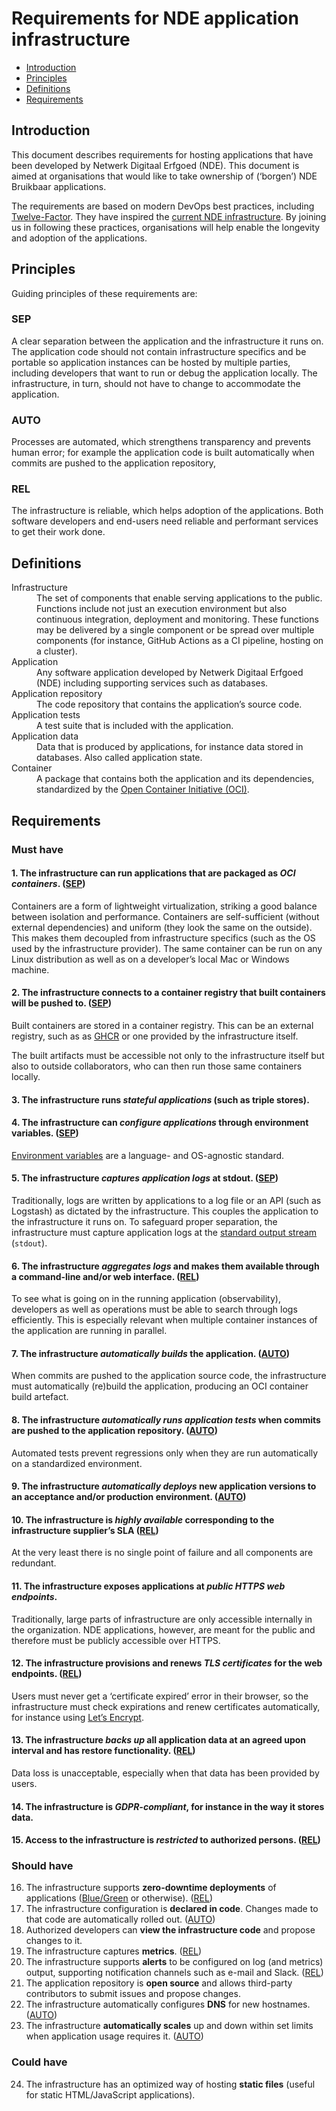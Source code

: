 # Requirements for NDE application infrastructure

* [Introduction](#introduction)
* [Principles](#principles)
* [Definitions](#definitions)
* [Requirements](#requirements)

## Introduction

This document describes requirements for hosting applications that have been developed by Netwerk Digitaal Erfgoed (NDE).
This document is aimed at organisations that would like to take ownership of (‘borgen’) NDE Bruikbaar applications.

The requirements are based on modern DevOps best practices, including [Twelve-Factor](https://12factor.net).
They have inspired the [current NDE infrastructure](https://github.com/netwerk-digitaal-erfgoed/infrastructure).
By joining us in following these practices,
organisations will help enable the longevity and adoption of the applications.

## Principles

Guiding principles of these requirements are:

### SEP

A clear separation between the application and the infrastructure it runs on. 
The application code should not contain infrastructure specifics and be portable so application instances can be hosted by multiple parties, including developers that want to run or debug the application locally.
The infrastructure, in turn, should not have to change to accommodate the application.

### AUTO 

Processes are automated, which strengthens transparency and prevents human error;
for example the application code is built automatically when commits are pushed to the application repository,

### REL

The infrastructure is reliable, which helps adoption of the applications.
Both software developers and end-users need reliable and performant services to get their work done.

## Definitions

<dl>
    <dt>Infrastructure</dt>
    <dd>The set of components that enable serving applications to the public.
      Functions include not just an execution environment but also continuous integration, deployment and monitoring.
      These functions may be delivered by a single component or be spread over multiple components (for instance, GitHub Actions as a CI pipeline, hosting on a cluster).
    </dd>
    <dt>Application</dt>
    <dd>Any software application developed by Netwerk Digitaal Erfgoed (NDE) including supporting services such as databases.</dd>
    <dt>Application repository</dt>
    <dd>The code repository that contains the application’s source code.</dd>
    <dt>Application tests</dt>
    <dd>A test suite that is included with the application.</dd>
    <dt>Application data</dt>
    <dd>Data that is produced by applications, for instance data stored in databases. Also called application state.</dd>
    <dt>Container</dt>
    <dd>A package that contains both the application and its dependencies, 
        standardized by the <a href="https://opencontainers.org">Open Container Initiative (OCI)</a>.
    </dd>
</dl>

## Requirements

### Must have

#### 1. The infrastructure can run applications that are packaged as _OCI containers_. ([SEP](#sep))

Containers are a form of lightweight virtualization, striking a good balance between isolation and performance.
Containers are self-sufficient (without external dependencies) and uniform (they look the same on the outside).
This makes them decoupled from infrastructure specifics (such as the OS used by the infrastructure provider).
The same container can be run on any Linux distribution as well as on a developer’s local Mac or Windows machine.

#### 2. The infrastructure connects to a **container registry** that built containers will be pushed to. ([SEP](#sep))

Built containers are stored in a container registry.
This can be an external registry, such as as [GHCR](https://github.com/features/packages)
or one provided by the infrastructure itself.

The built artifacts must be accessible not only to the infrastructure itself but also to outside collaborators,
who can then run those same containers locally.

#### 3. The infrastructure runs _stateful applications_ (such as triple stores).

#### 4. The infrastructure can _configure applications_ through environment variables. ([SEP](#sep))

[Environment variables](https://12factor.net/config) are a language- and OS-agnostic standard.

#### 5. The infrastructure _captures application logs_ at stdout. ([SEP](#sep))

Traditionally, logs are written by applications to a log file or an API (such as Logstash) as dictated by the infrastructure.
This couples the application to the infrastructure it runs on.
To safeguard proper separation, the infrastructure must capture application logs at the [standard output stream](https://12factor.net/logs) (`stdout`). 

#### 6. The infrastructure _aggregates logs_ and makes them available through a command-line and/or web interface. ([REL](#rel))

To see what is going on in the running application (observability),
developers as well as operations must be able to search through logs efficiently.
This is especially relevant when multiple container instances of the application are running in parallel.

#### 7. The infrastructure _automatically builds_ the application. ([AUTO](#auto))

When commits are pushed to the application source code, the infrastructure must automatically (re)build the application,
producing an OCI container build artefact.

#### 8. The infrastructure _automatically runs application tests_ when commits are pushed to the application repository. ([AUTO](#auto))

Automated tests prevent regressions only when they are run automatically on a standardized environment.

#### 9. The infrastructure _automatically deploys_ new application versions to an acceptance and/or production environment. ([AUTO](#auto))

#### 10. The infrastructure is _highly available_ corresponding to the infrastructure supplier’s SLA ([REL](#rel))

At the very least there is no single point of failure and all components are redundant.

#### 11. The infrastructure exposes applications at _public HTTPS web endpoints_.

Traditionally, large parts of infrastructure are only accessible internally in the organization.
NDE applications, however, are meant for the public and therefore must be publicly accessible over HTTPS.

#### 12. The infrastructure provisions and renews _TLS certificates_ for the web endpoints. ([REL](#rel))

Users must never get a ‘certificate expired’ error in their browser,
so the infrastructure must check expirations and renew certificates automatically,
for instance using [Let’s Encrypt](https://letsencrypt.org).

#### 13. The infrastructure _backs up_ all application data at an agreed upon interval and has restore functionality. ([REL](#rel))

Data loss is unacceptable, especially when that data has been provided by users.

#### 14. The infrastructure is _GDPR-compliant_, for instance in the way it stores data.

#### 15. Access to the infrastructure is _restricted_ to authorized persons. ([REL](#rel))

### Should have

16. The infrastructure supports **zero-downtime deployments** of applications ([Blue/Green](https://martinfowler.com/bliki/BlueGreenDeployment.html) or otherwise). ([REL](#rel))
17. The infrastructure configuration is **declared in code**. Changes made to that code are automatically rolled out. ([AUTO](#auto))
18. Authorized developers can **view the infrastructure code** and propose changes to it.
19. The infrastructure captures **metrics**. ([REL](#rel))
20. The infrastructure supports **alerts** to be configured on log (and metrics) output, supporting notification channels such as e-mail and Slack. ([REL](#rel))
21. The application repository is **open source** and allows third-party contributors to submit issues and propose changes.
22. The infrastructure automatically configures **DNS** for new hostnames. ([AUTO](#auto))
23. The infrastructure **automatically scales** up and down within set limits when application usage requires it. ([AUTO](#auto))

### Could have

24. The infrastructure has an optimized way of hosting **static files** (useful for static HTML/JavaScript applications).
